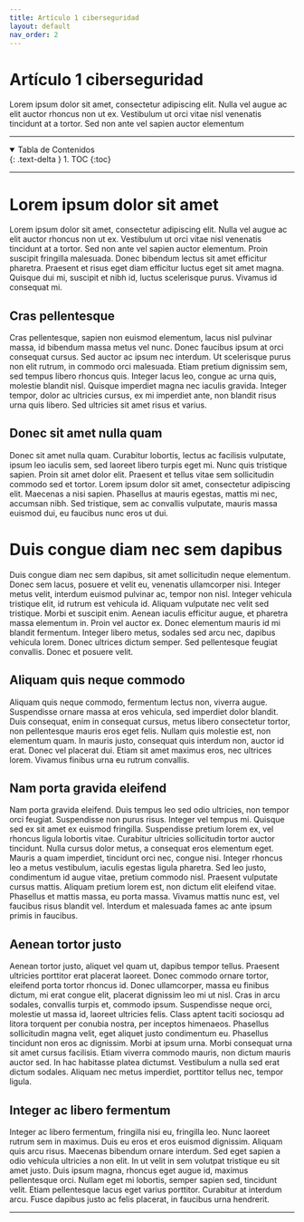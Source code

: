 ```yaml
---
title: Artículo 1 ciberseguridad
layout: default
nav_order: 2
---
```


# Artículo 1 ciberseguridad

Lorem ipsum dolor sit amet, consectetur adipiscing elit. Nulla vel augue ac elit auctor rhoncus non ut ex. Vestibulum ut orci vitae nisl venenatis tincidunt at a tortor. Sed non ante vel sapien auctor elementum

---

<details open markdown="block">
  <summary>Tabla de Contenidos</summary>
  {: .text-delta }
1. TOC
{:toc}
</details>

---

# Lorem ipsum dolor sit amet
Lorem ipsum dolor sit amet, consectetur adipiscing elit. Nulla vel augue ac elit auctor rhoncus non ut ex. Vestibulum ut orci vitae nisl venenatis tincidunt at a tortor. Sed non ante vel sapien auctor elementum. Proin suscipit fringilla malesuada. Donec bibendum lectus sit amet efficitur pharetra. Praesent et risus eget diam efficitur luctus eget sit amet magna. Quisque dui mi, suscipit et nibh id, luctus scelerisque purus. Vivamus id consequat mi.

## Cras pellentesque
Cras pellentesque, sapien non euismod elementum, lacus nisl pulvinar massa, id bibendum massa metus vel nunc. Donec faucibus ipsum at orci consequat cursus. Sed auctor ac ipsum nec interdum. Ut scelerisque purus non elit rutrum, in commodo orci malesuada. Etiam pretium dignissim sem, sed tempus libero rhoncus quis. Integer lacus leo, congue ac urna quis, molestie blandit nisl. Quisque imperdiet magna nec iaculis gravida. Integer tempor, dolor ac ultricies cursus, ex mi imperdiet ante, non blandit risus urna quis libero. Sed ultricies sit amet risus et varius.

## Donec sit amet nulla quam
Donec sit amet nulla quam. Curabitur lobortis, lectus ac facilisis vulputate, ipsum leo iaculis sem, sed laoreet libero turpis eget mi. Nunc quis tristique sapien. Proin sit amet dolor elit. Praesent et tellus vitae sem sollicitudin commodo sed et tortor. Lorem ipsum dolor sit amet, consectetur adipiscing elit. Maecenas a nisi sapien. Phasellus at mauris egestas, mattis mi nec, accumsan nibh. Sed tristique, sem ac convallis vulputate, mauris massa euismod dui, eu faucibus nunc eros ut dui.

# Duis congue diam nec sem dapibus
Duis congue diam nec sem dapibus, sit amet sollicitudin neque elementum. Donec sem lacus, posuere et velit eu, venenatis ullamcorper nisi. Integer metus velit, interdum euismod pulvinar ac, tempor non nisl. Integer vehicula tristique elit, id rutrum est vehicula id. Aliquam vulputate nec velit sed tristique. Morbi et suscipit enim. Aenean iaculis efficitur augue, et pharetra massa elementum in. Proin vel auctor ex. Donec elementum mauris id mi blandit fermentum. Integer libero metus, sodales sed arcu nec, dapibus vehicula lorem. Donec ultrices dictum semper. Sed pellentesque feugiat convallis. Donec et posuere velit.

## Aliquam quis neque commodo
Aliquam quis neque commodo, fermentum lectus non, viverra augue. Suspendisse ornare massa at eros vehicula, sed imperdiet dolor blandit. Duis consequat, enim in consequat cursus, metus libero consectetur tortor, non pellentesque mauris eros eget felis. Nullam quis molestie est, non elementum quam. In mauris justo, consequat quis interdum non, auctor id erat. Donec vel placerat dui. Etiam sit amet maximus eros, nec ultrices lorem. Vivamus finibus urna eu rutrum convallis.

## Nam porta gravida eleifend
Nam porta gravida eleifend. Duis tempus leo sed odio ultricies, non tempor orci feugiat. Suspendisse non purus risus. Integer vel tempus mi. Quisque sed ex sit amet ex euismod fringilla. Suspendisse pretium lorem ex, vel rhoncus ligula lobortis vitae. Curabitur ultricies sollicitudin tortor auctor tincidunt. Nulla cursus dolor metus, a consequat eros elementum eget. Mauris a quam imperdiet, tincidunt orci nec, congue nisi. Integer rhoncus leo a metus vestibulum, iaculis egestas ligula pharetra. Sed leo justo, condimentum id augue vitae, pretium commodo nisl. Praesent vulputate cursus mattis. Aliquam pretium lorem est, non dictum elit eleifend vitae. Phasellus et mattis massa, eu porta massa. Vivamus mattis nunc est, vel faucibus risus blandit vel. Interdum et malesuada fames ac ante ipsum primis in faucibus.

## Aenean tortor justo
Aenean tortor justo, aliquet vel quam ut, dapibus tempor tellus. Praesent ultricies porttitor erat placerat laoreet. Donec commodo ornare tortor, eleifend porta tortor rhoncus id. Donec ullamcorper, massa eu finibus dictum, mi erat congue elit, placerat dignissim leo mi ut nisl. Cras in arcu sodales, convallis turpis et, commodo ipsum. Suspendisse neque orci, molestie ut massa id, laoreet ultricies felis. Class aptent taciti sociosqu ad litora torquent per conubia nostra, per inceptos himenaeos. Phasellus sollicitudin magna velit, eget aliquet justo condimentum eu. Phasellus tincidunt non eros ac dignissim. Morbi at ipsum urna. Morbi consequat urna sit amet cursus facilisis. Etiam viverra commodo mauris, non dictum mauris auctor sed. In hac habitasse platea dictumst. Vestibulum a nulla sed erat dictum sodales. Aliquam nec metus imperdiet, porttitor tellus nec, tempor ligula.

## Integer ac libero fermentum
Integer ac libero fermentum, fringilla nisi eu, fringilla leo. Nunc laoreet rutrum sem in maximus. Duis eu eros et eros euismod dignissim. Aliquam quis arcu risus. Maecenas bibendum ornare interdum. Sed eget sapien a odio vehicula ultricies a non elit. In ut velit in sem volutpat tristique eu sit amet justo. Duis ipsum magna, rhoncus eget augue id, maximus pellentesque orci. Nullam eget mi lobortis, semper sapien sed, tincidunt velit. Etiam pellentesque lacus eget varius porttitor. Curabitur at interdum arcu. Fusce dapibus justo ac felis placerat, in faucibus urna hendrerit.

---